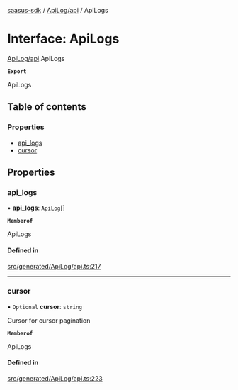 [saasus-sdk](../README.md) / [ApiLog/api](../modules/ApiLog_api.md) / ApiLogs

# Interface: ApiLogs

[ApiLog/api](../modules/ApiLog_api.md).ApiLogs

**`Export`**

ApiLogs

## Table of contents

### Properties

- [api\_logs](ApiLog_api.ApiLogs.md#api_logs)
- [cursor](ApiLog_api.ApiLogs.md#cursor)

## Properties

### api\_logs

• **api\_logs**: [`ApiLog`](ApiLog_api.ApiLog.md)[]

**`Memberof`**

ApiLogs

#### Defined in

[src/generated/ApiLog/api.ts:217](https://github.com/saasus-platform/saasus-sdk-javascript/blob/c67ac22/src/generated/ApiLog/api.ts#L217)

___

### cursor

• `Optional` **cursor**: `string`

Cursor for cursor pagination

**`Memberof`**

ApiLogs

#### Defined in

[src/generated/ApiLog/api.ts:223](https://github.com/saasus-platform/saasus-sdk-javascript/blob/c67ac22/src/generated/ApiLog/api.ts#L223)
